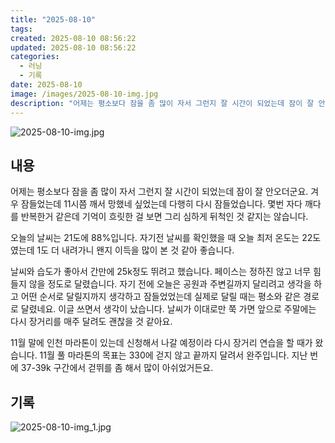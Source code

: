 ```yaml
---
title: "2025-08-10"
tags:
created: 2025-08-10 08:56:22
updated: 2025-08-10 08:56:22
categories:
  - 러닝
  - 기록
date: 2025-08-10
image: /images/2025-08-10-img.jpg
description: "어제는 평소보다 잠을 좀 많이 자서 그런지 잘 시간이 되었는데 잠이 잘 안오더군요. 겨우 잠들었는데 11시쯤 깨서 망했네 싶었는데 다행히 다시 잠들었습니다. 몇번 자다 깨다를 반복한거 같은데 기억이 흐릿한 걸 보면 그리 심하게 뒤척인 것 같지는 않습니다. 오늘의 날씨는 21도에 88%입"
---
```


![2025-08-10-img.jpg](/images/2025-08-10-img.jpg)
 
 

## 내용

어제는 평소보다 잠을 좀 많이 자서 그런지 잘 시간이 되었는데 잠이 잘 안오더군요. 겨우 잠들었는데 11시쯤 깨서 망했네 싶었는데 다행히 다시 잠들었습니다. 몇번 자다 깨다를 반복한거 같은데 기억이 흐릿한 걸 보면 그리 심하게 뒤척인 것 같지는 않습니다.

오늘의 날씨는 21도에 88%입니다. 자기전 날씨를 확인했을 때 오늘 최저 온도는 22도였는데 1도 더 내려가니 왠지 이득을 많이 본 것 같아 좋습니다.

날씨와 습도가 좋아서 간만에 25k정도 뛰려고 했습니다. 페이스는 정하진 않고 너무 힘들지 않을 정도로 달렸습니다. 자기 전에 오늘은 공원과 주변길까지 달리려고 생각을 하고 어떤 순서로 달릴지까지 생각하고 잠들었었는데 실제로 달릴 때는 평소와 같은 경로로 달렸네요. 이글 쓰면서 생각이 났습니다. 날씨가 이대로만 쭉 가면 앞으로 주말에는 다시 장거리를 매주 달려도 괜찮을 것 같아요.

11월 말에 인천 마라톤이 있는데 신청해서 나갈 예정이라 다시 장거리 연습을 할 때가 왔습니다. 11월 풀 마라톤의 목표는 330에 걷지 않고 끝까지 달려서 완주입니다. 지난 번에 37-39k 구간에서 걷뛰를 좀 해서 많이 아쉬었거든요.

## 기록

 
 ![2025-08-10-img_1.jpg](/images/2025-08-10-img_1.jpg)

